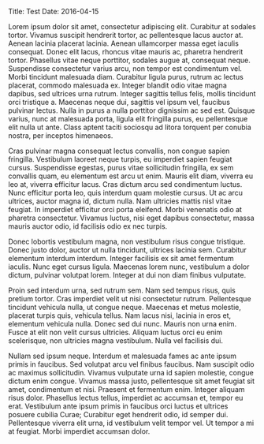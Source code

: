 Title: Test
Date: 2016-04-15

Lorem ipsum dolor sit amet, consectetur adipiscing elit. Curabitur at sodales tortor. Vivamus suscipit hendrerit tortor, ac pellentesque lacus auctor at. Aenean lacinia placerat lacinia. Aenean ullamcorper massa eget iaculis consequat. Donec elit lacus, rhoncus vitae mauris ac, pharetra hendrerit tortor. Phasellus vitae neque porttitor, sodales augue at, consequat neque. Suspendisse consectetur varius arcu, non tempor est condimentum vel. Morbi tincidunt malesuada diam. Curabitur ligula purus, rutrum ac lectus placerat, commodo malesuada ex. Integer blandit odio vitae magna dapibus, sed ultrices urna rutrum. Integer sagittis tellus felis, mollis tincidunt orci tristique a. Maecenas neque dui, sagittis vel ipsum vel, faucibus pulvinar lectus. Nulla in purus a nulla porttitor dignissim ac sed est. Quisque varius, nunc at malesuada porta, ligula elit fringilla purus, eu pellentesque elit nulla ut ante. Class aptent taciti sociosqu ad litora torquent per conubia nostra, per inceptos himenaeos.

Cras pulvinar magna consequat lectus convallis, non congue sapien fringilla. Vestibulum laoreet neque turpis, eu imperdiet sapien feugiat cursus. Suspendisse egestas, purus vitae sollicitudin fringilla, ex sem convallis quam, eu elementum est arcu ut enim. Mauris elit diam, viverra eu leo at, viverra efficitur lacus. Cras dictum arcu sed condimentum luctus. Nunc efficitur porta leo, quis interdum quam molestie cursus. Ut ac arcu ultrices, auctor magna id, dictum nulla. Nam ultricies mattis nisl vitae feugiat. In imperdiet efficitur orci porta eleifend. Morbi venenatis odio at pharetra consectetur. Vivamus luctus, nisi eget dapibus consectetur, massa mauris auctor odio, id facilisis odio ex nec turpis.

Donec lobortis vestibulum magna, non vestibulum risus congue tristique. Donec justo dolor, auctor ut nulla tincidunt, ultrices lacinia sem. Curabitur elementum interdum interdum. Integer facilisis ex sit amet fermentum iaculis. Nunc eget cursus ligula. Maecenas lorem nunc, vestibulum a dolor dictum, pulvinar volutpat lorem. Integer at dui non diam finibus vulputate.

Proin sed interdum urna, sed rutrum sem. Nam sed tempus risus, quis pretium tortor. Cras imperdiet velit ut nisi consectetur rutrum. Pellentesque tincidunt vehicula nulla, ut congue neque. Maecenas et metus molestie, placerat turpis quis, vehicula tellus. Nam lacus nisi, lacinia in eros et, elementum vehicula nulla. Donec sed dui nunc. Mauris non urna enim. Fusce at elit non velit cursus ultricies. Aliquam luctus orci eu enim scelerisque, non ultricies magna vestibulum. Nulla vel facilisis dui.

Nullam sed ipsum neque. Interdum et malesuada fames ac ante ipsum primis in faucibus. Sed volutpat arcu vel finibus faucibus. Nam suscipit odio ac maximus sollicitudin. Vivamus vulputate urna id sapien molestie, congue dictum enim congue. Vivamus massa justo, pellentesque sit amet feugiat sit amet, condimentum et nisi. Praesent et fermentum enim. Integer aliquam risus dolor. Phasellus lectus tellus, imperdiet ac accumsan et, tempor eu erat. Vestibulum ante ipsum primis in faucibus orci luctus et ultrices posuere cubilia Curae; Curabitur eget hendrerit odio, id semper dui. Pellentesque viverra elit urna, id vestibulum velit tempor vel. Ut tempor a mi at feugiat. Morbi imperdiet accumsan dolor.

